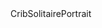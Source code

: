 <!DOCTYPE html>
<html lang="en-us">
  <head>
    <meta charset="utf-8">
    <meta http-equiv="Content-Type" content="text/html; charset=utf-8">
    <title>Unity WebGL Player | CribSolitairePortrait</title>
    <link rel="shortcut icon" href="TemplateData/favicon.ico">
    <link rel="stylesheet" href="TemplateData/style.css">
  </head>
  <body>
    <div id="unity-container" class="unity-desktop">
      <canvas id="unity-canvas" width=960 height=600></canvas>
      <div id="unity-loading-bar">
        <div id="unity-logo"></div>
        <div id="unity-progress-bar-empty">
          <div id="unity-progress-bar-full"></div>
        </div>
      </div>
      <div id="unity-warning"> </div>
      <div id="unity-footer">
        <div id="unity-webgl-logo"></div>
        <div id="unity-fullscreen-button"></div>
        <div id="unity-build-title">CribSolitairePortrait</div>
      </div>
    </div>
    <script>
      var container = document.querySelector("#unity-container");
      var canvas = document.querySelector("#unity-canvas");
      var loadingBar = document.querySelector("#unity-loading-bar");
      var progressBarFull = document.querySelector("#unity-progress-bar-full");
      var fullscreenButton = document.querySelector("#unity-fullscreen-button");
      var warningBanner = document.querySelector("#unity-warning");

      // Shows a temporary message banner/ribbon for a few seconds, or
      // a permanent error message on top of the canvas if type=='error'.
      // If type=='warning', a yellow highlight color is used.
      // Modify or remove this function to customize the visually presented
      // way that non-critical warnings and error messages are presented to the
      // user.
      function unityShowBanner(msg, type) {
        function updateBannerVisibility() {
          warningBanner.style.display = warningBanner.children.length ? 'block' : 'none';
        }
        var div = document.createElement('div');
        div.innerHTML = msg;
        warningBanner.appendChild(div);
        if (type == 'error') div.style = 'background: red; padding: 10px;';
        else {
          if (type == 'warning') div.style = 'background: yellow; padding: 10px;';
          setTimeout(function() {
            warningBanner.removeChild(div);
            updateBannerVisibility();
          }, 5000);
        }
        updateBannerVisibility();
      }

      var buildUrl = "Build";
      var loaderUrl = buildUrl + "/Webgl.loader.js";
      var config = {
        dataUrl: buildUrl + "/Webgl.data",
        frameworkUrl: buildUrl + "/Webgl.framework.js",
        codeUrl: buildUrl + "/Webgl.wasm",
        streamingAssetsUrl: "StreamingAssets",
        companyName: "DefaultCompany",
        productName: "CribSolitairePortrait",
        productVersion: "1.0",
        showBanner: unityShowBanner,
      };

      // By default Unity keeps WebGL canvas render target size matched with
      // the DOM size of the canvas element (scaled by window.devicePixelRatio)
      // Set this to false if you want to decouple this synchronization from
      // happening inside the engine, and you would instead like to size up
      // the canvas DOM size and WebGL render target sizes yourself.
      // config.matchWebGLToCanvasSize = false;

      if (/iPhone|iPad|iPod|Android/i.test(navigator.userAgent)) {
        // Mobile device style: fill the whole browser client area with the game canvas:

        var meta = document.createElement('meta');
        meta.name = 'viewport';
        meta.content = 'width=device-width, height=device-height, initial-scale=1.0, user-scalable=no, shrink-to-fit=yes';
        document.getElementsByTagName('head')[0].appendChild(meta);
        container.className = "unity-mobile";

        // To lower canvas resolution on mobile devices to gain some
        // performance, uncomment the following line:
        // config.devicePixelRatio = 1;

        canvas.style.width = window.innerWidth + 'px';
        canvas.style.height = window.innerHeight + 'px';

        unityShowBanner('WebGL builds are not supported on mobile devices.');
      } else {
        // Desktop style: Render the game canvas in a window that can be maximized to fullscreen:

        canvas.style.width = "960px";
        canvas.style.height = "600px";
      }

      loadingBar.style.display = "block";

      var script = document.createElement("script");
      script.src = loaderUrl;
      script.onload = () => {
        createUnityInstance(canvas, config, (progress) => {
          progressBarFull.style.width = 100 * progress + "%";
        }).then((unityInstance) => {
          loadingBar.style.display = "none";
          fullscreenButton.onclick = () => {
            unityInstance.SetFullscreen(1);
          };
        }).catch((message) => {
          alert(message);
        });
      };
      document.body.appendChild(script);
    </script>
  </body>
</html>
